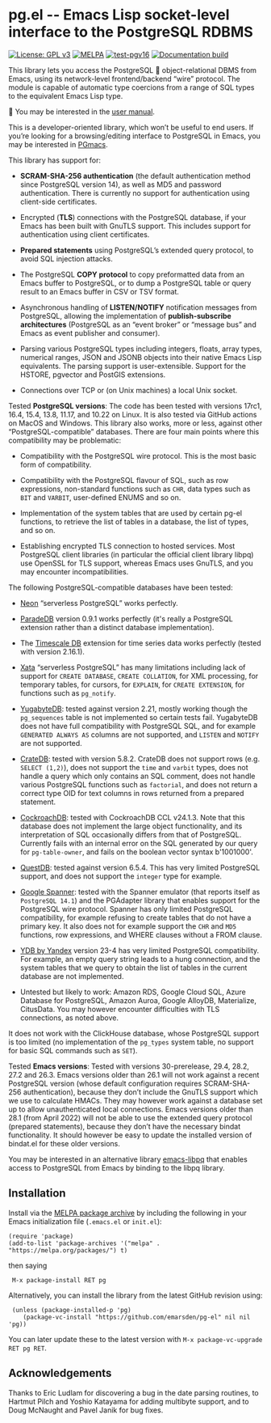 # pg.el -- Emacs Lisp socket-level interface to the PostgreSQL RDBMS

[![License: GPL v3](https://img.shields.io/badge/License-GPL%20v3-blue.svg)](https://www.gnu.org/licenses/gpl-3.0.html)
[![MELPA](https://melpa.org/packages/pg-badge.svg)](https://melpa.org/#/pg)
[![test-pgv16](https://github.com/emarsden/pg-el/workflows/test-pgv16/badge.svg)](https://github.com/emarsden/pg-el/actions/)
[![Documentation build](https://img.shields.io/github/actions/workflow/status/emarsden/pg-el/mdbook.yml?label=Documentation)](https://github.com/emarsden/pg-el/actions/)

This library lets you access the PostgreSQL 🐘 object-relational DBMS from Emacs, using its
network-level frontend/backend “wire” protocol. The module is capable of automatic type coercions from a
range of SQL types to the equivalent Emacs Lisp type.

📖 You may be interested in the [user manual](https://emarsden.github.io/pg-el/).

This is a developer-oriented library, which won’t be useful to end users. If you’re looking for a
browsing/editing interface to PostgreSQL in Emacs, you may be interested in
[PGmacs](https://github.com/emarsden/pgmacs/).

This library has support for:

- **SCRAM-SHA-256 authentication** (the default authentication method since PostgreSQL version 14),
  as well as MD5 and password authentication. There is currently no support for authentication
  using client-side certificates.

- Encrypted (**TLS**) connections with the PostgreSQL database, if your Emacs has been built with
  GnuTLS support. This includes support for authentication using client certificates.

- **Prepared statements** using PostgreSQL’s extended query protocol, to avoid SQL injection
  attacks.

- The PostgreSQL **COPY protocol** to copy preformatted data from an Emacs buffer to PostgreSQL, or
  to dump a PostgreSQL table or query result to an Emacs buffer in CSV or TSV format.

- Asynchronous handling of **LISTEN/NOTIFY** notification messages from PostgreSQL, allowing the
  implementation of **publish-subscribe architectures** (PostgreSQL as an “event broker” or
  “message bus” and Emacs as event publisher and consumer).

- Parsing various PostgreSQL types including integers, floats, array types, numerical ranges, JSON
  and JSONB objects into their native Emacs Lisp equivalents. The parsing support is
  user-extensible. Support for the HSTORE, pgvector and PostGIS extensions.

- Connections over TCP or (on Unix machines) a local Unix socket.


Tested **PostgreSQL versions**: The code has been tested with versions 17rc1, 16.4, 15.4, 13.8,
11.17, and 10.22 on Linux. It is also tested via GitHub actions on MacOS and Windows. This library
also works, more or less, against other “PostgreSQL-compatible” databases. There are four main points
where this compatibility may be problematic: 

- Compatibility with the PostgreSQL wire protocol. This is the most basic form of compatibility.

- Compatibility with the PostgreSQL flavour of SQL, such as row expressions, non-standard functions
  such as `CHR`, data types such as `BIT` and `VARBIT`, user-defined ENUMS and so on.

- Implementation of the system tables that are used by certain pg-el functions, to retrieve the list
  of tables in a database, the list of types, and so on.

- Establishing encrypted TLS connection to hosted services. Most PostgreSQL client libraries (in
  particular the official client library libpq) use OpenSSL for TLS support, whereas Emacs uses
  GnuTLS, and you may encounter incompatibilities.

The following PostgreSQL-compatible databases have been tested:

- [Neon](https://neon.tech/) “serverless PostgreSQL” works perfectly.

- [ParadeDB](https://www.paradedb.com/) version 0.9.1 works perfectly (it's really a PostgreSQL
  extension rather than a distinct database implementation).

- The [Timescale DB](https://www.timescale.com/) extension for time series data works perfectly
  (tested with version 2.16.1).

- [Xata](https://xata.io/) “serverless PostgreSQL” has many limitations including lack of support
  for `CREATE DATABASE`, `CREATE COLLATION`, for XML processing, for temporary tables, for cursors,
  for `EXPLAIN`, for `CREATE EXTENSION`, for functions such as `pg_notify`.

- [YugabyteDB](https://yugabyte.com/): tested against version 2.21, mostly working though the
  `pg_sequences` table is not implemented so certain tests fail. YugabyteDB does not have full
  compatibility with PostgreSQL SQL, and for example `GENERATED ALWAYS AS` columns are not
  supported, and `LISTEN` and `NOTIFY` are not supported.

- [CrateDB](https://crate.io/): tested with version 5.8.2. CrateDB does not support rows (e.g.
  `SELECT (1,2)`), does not support the `time` and `varbit` types, does not handle a query which
  only contains an SQL comment, does not handle various PostgreSQL functions such as `factorial`,
  and does not return a correct type OID for text columns in rows returned from a prepared statement.

- [CockroachDB](https://github.com/cockroachdb/cockroach): tested with CockroachDB CCL v24.1.3. Note
  that this database does not implement the large object functionality, and its interpretation of
  SQL occasionally differs from that of PostgreSQL. Currently fails with an internal error on the
  SQL generated by our query for `pg-table-owner`, and fails on the boolean vector syntax
  b'1001000'.

- [QuestDB](https://questdb.io/): tested against version 6.5.4. This has very limited PostgreSQL
  support, and does not support the `integer` type for example.

- [Google Spanner](https://cloud.google.com/spanner): tested with the Spanner emulator (that reports
  itself as `PostgreSQL 14.1`) and the PGAdapter library that enables support for the PostgreSQL
  wire protocol. Spanner has only limited PostgreSQL compatibility, for example refusing to create
  tables that do not have a primary key. It also does not for example support the `CHR` and `MD5`
  functions, row expressions, and WHERE clauses without a FROM clause.

- [YDB by Yandex](https://ydb.tech/docs/en/postgresql/docker-connect) version 23-4 has very limited
  PostgreSQL compatibility. For example, an empty query string leads to a hung connection, and the
  system tables that we query to obtain the list of tables in the current database are not
  implemented.

- Untested but likely to work: Amazon RDS, Google Cloud SQL, Azure Database for PostgreSQL, Amazon
  Auroa, Google AlloyDB, Materialize, CitusData. You may however encounter difficulties with TLS
  connections, as noted above.

It does not work with the ClickHouse database, whose PostgreSQL support is too limited (no
implementation of the `pg_types` system table, no support for basic SQL commands such as `SET`).

Tested **Emacs versions**: Tested with versions 30-prerelease, 29.4, 28.2, 27.2 and 26.3. Emacs
versions older than 26.1 will not work against a recent PostgreSQL version (whose default
configuration requires SCRAM-SHA-256 authentication), because they don’t include the GnuTLS support
which we use to calculate HMACs. They may however work against a database set up to allow
unauthenticated local connections. Emacs versions older than 28.1 (from April 2022) will not be able
to use the extended query protocol (prepared statements), because they don’t have the necessary
bindat functionality. It should however be easy to update the installed version of bindat.el for
these older versions.

You may be interested in an alternative library [emacs-libpq](https://github.com/anse1/emacs-libpq)
that enables access to PostgreSQL from Emacs by binding to the libpq library.


## Installation

Install via the [MELPA package archive](https://melpa.org/partials/getting-started.html) by
including the following in your Emacs initialization file (`.emacs.el` or `init.el`):

    (require 'package)
    (add-to-list 'package-archives '("melpa" . "https://melpa.org/packages/") t)

then saying 

     M-x package-install RET pg

Alternatively, you can install the library from the latest GitHub revision using:

     (unless (package-installed-p 'pg)
        (package-vc-install "https://github.com/emarsden/pg-el" nil nil 'pg))

You can later update these to the latest version with `M-x package-vc-upgrade RET pg RET`.




## Acknowledgements

Thanks to Eric Ludlam for discovering a bug in the date parsing routines, to Hartmut Pilch and
Yoshio Katayama for adding multibyte support, and to Doug McNaught and Pavel Janik for bug fixes.

